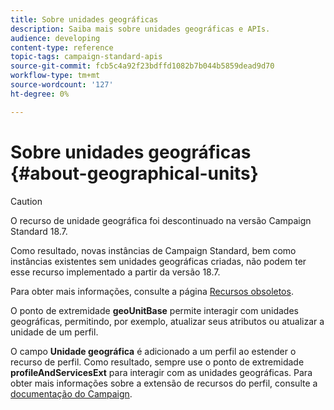 ```yaml
---
title: Sobre unidades geográficas
description: Saiba mais sobre unidades geográficas e APIs.
audience: developing
content-type: reference
topic-tags: campaign-standard-apis
source-git-commit: fcb5c4a92f23bdffd1082b7b044b5859dead9d70
workflow-type: tm+mt
source-wordcount: '127'
ht-degree: 0%

---
```



# Sobre unidades geográficas {#about-geographical-units}

>[!CAUTION]
>
>O recurso de unidade geográfica foi descontinuado na versão Campaign Standard 18.7.
>
>Como resultado, novas instâncias de Campaign Standard, bem como instâncias existentes sem unidades geográficas criadas, não podem ter esse recurso implementado a partir da versão 18.7.
>
>Para obter mais informações, consulte a página <a href="https://experienceleague.adobe.com/docs/campaign-standard/using/release-notes/deprecated-features.html?lang=pt-BR#release-notes">Recursos obsoletos</a>.

O ponto de extremidade **geoUnitBase** permite interagir com unidades geográficas, permitindo, por exemplo, atualizar seus atributos ou atualizar a unidade de um perfil.

O campo **Unidade geográfica** é adicionado a um perfil ao estender o recurso de perfil. Como resultado, sempre use o ponto de extremidade **profileAndServicesExt** para interagir com as unidades geográficas. Para obter mais informações sobre a extensão de recursos do perfil, consulte a [documentação do Campaign](https://helpx.adobe.com/br/campaign/standard/administration/using/organizational-units.html#partitioning-profiles).
